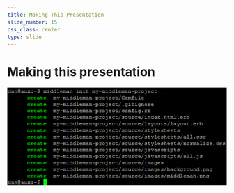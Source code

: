 ```yaml
---
title: Making This Presentation
slide_number: 15
css_class: center
type: slide
---
```


# Making this presentation

![middleman init my-middleman-project](images/middleman-init.png)
